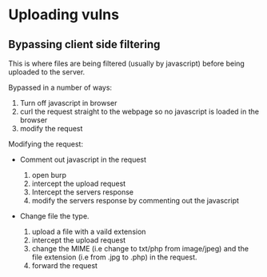 # Uploading vulns

## Bypassing client side filtering

This is where files are being filtered (usually by javascript) before being uploaded to the server.

Bypassed in a number of ways:

1) Turn off javascript in browser
2) curl the request straight to the webpage so no javascript is loaded in the browser
3) modify the request

Modifying the request:

- Comment out javascript in the request
	1) open burp
	2) intercept the upload request
	3) Intercept the servers response
	4) modify the servers response by commenting out the javascript

- Change file the type.
	1) upload a file with a vaild extension
	2) intercept the upload request
	3) change the MIME (i.e change to txt/php from image/jpeg) and the file extension (i.e from .jpg to .php) in the request.
	4) forward the request

